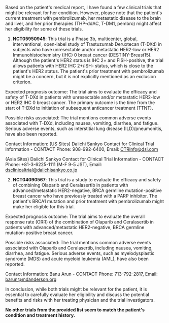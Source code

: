 Based on the patient's medical report, I have found a few clinical trials that might be relevant for her condition. However, please note that the patient's current treatment with pembrolizumab, her metastatic disease to the brain and liver, and her prior therapies (THP-ddAC, T-DM1, pembro) might affect her eligibility for some of these trials.

1. **NCT05950945**: This trial is a Phase 3b, multicenter, global, interventional, open-label study of Trastuzumab Deruxtecan (T-DXd) in subjects who have unresectable and/or metastatic HER2-low or HER2 Immunohistochemistry (IHC) 0 breast cancer (DESTINY-Breast15). Although the patient's HER2 status is IHC 2+ and FISH-positive, the trial allows patients with HER2 IHC 2+/ISH- status, which is close to the patient's HER2 status. The patient's prior treatment with pembrolizumab might be a concern, but it is not explicitly mentioned as an exclusion criterion.

Expected prognosis outcome: The trial aims to evaluate the efficacy and safety of T-DXd in patients with unresectable and/or metastatic HER2-low or HER2 IHC 0 breast cancer. The primary outcome is the time from the start of T-DXd to initiation of subsequent anticancer treatment (TTNT).

Possible risks associated: The trial mentions common adverse events associated with T-DXd, including nausea, vomiting, diarrhea, and fatigue. Serious adverse events, such as interstitial lung disease (ILD)/pneumonitis, have also been reported.

Contact Information:
(US Sites) Daiichi Sankyo Contact for Clinical Trial Information - CONTACT
Phone: 908-992-6400, Email: CTRinfo@dsi.com

(Asia Sites) Daiichi Sankyo Contact for Clinical Trial Information - CONTACT
Phone: +81-3-6225-1111 (M-F 9-5 JST), Email: dsclinicaltrial@daiichisankyo.co.jp

2. **NCT04090567**: This trial is a study to evaluate the efficacy and safety of combining Olaparib and Ceralasertib in patients with advanced/metastatic HER2-negative, BRCA germline mutation-positive breast cancer who have previously treated with a PARP inhibitor. The patient's BRCA1 mutation and prior treatment with pembrolizumab might make her eligible for this trial.

Expected prognosis outcome: The trial aims to evaluate the overall response rate (ORR) of the combination of Olaparib and Ceralasertib in patients with advanced/metastatic HER2-negative, BRCA germline mutation-positive breast cancer.

Possible risks associated: The trial mentions common adverse events associated with Olaparib and Ceralasertib, including nausea, vomiting, diarrhea, and fatigue. Serious adverse events, such as myelodysplastic syndrome (MDS) and acute myeloid leukemia (AML), have also been reported.

Contact Information:
Banu Arun - CONTACT
Phone: 713-792-2817, Email: barun@mdanderson.org

In conclusion, while both trials might be relevant for the patient, it is essential to carefully evaluate her eligibility and discuss the potential benefits and risks with her treating physician and the trial investigators.

**No other trials from the provided list seem to match the patient's condition and treatment history.**